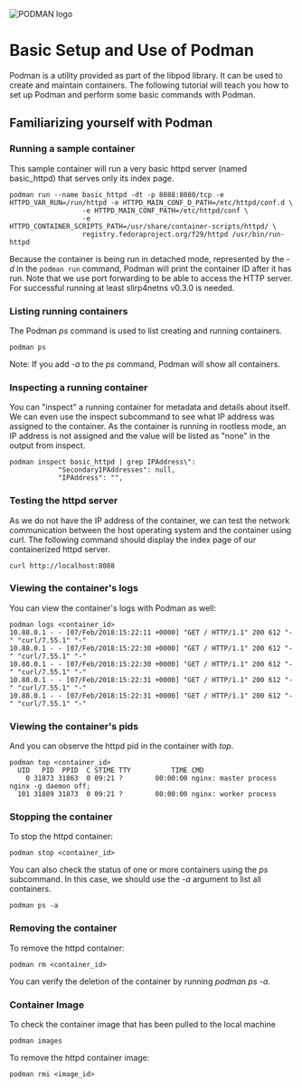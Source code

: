 ![PODMAN logo](https://raw.githubusercontent.com/containers/common/main/logos/podman-logo-full-vert.png)

# Basic Setup and Use of Podman
Podman is a utility provided as part of the libpod library.  It can be used to create and maintain
containers. The following tutorial will teach you how to set up Podman and perform some basic
commands with Podman.


## Familiarizing yourself with Podman

### Running a sample container
This sample container will run a very basic httpd server (named basic_httpd) that serves only its index
page.
```console
podman run --name basic_httpd -dt -p 8088:8080/tcp -e HTTPD_VAR_RUN=/run/httpd -e HTTPD_MAIN_CONF_D_PATH=/etc/httpd/conf.d \
                  -e HTTPD_MAIN_CONF_PATH=/etc/httpd/conf \
                  -e HTTPD_CONTAINER_SCRIPTS_PATH=/usr/share/container-scripts/httpd/ \
                  registry.fedoraproject.org/f29/httpd /usr/bin/run-httpd
```
Because the container is being run in detached mode, represented by the *-d* in the `podman run` command, Podman
will print the container ID after it has run. Note that we use port forwarding to be able to
access the HTTP server. For successful running at least slirp4netns v0.3.0 is needed.

### Listing running containers
The Podman *ps* command is used to list creating and running containers.
```console
podman ps
```

Note: If you add *-a* to the *ps* command, Podman will show all containers.
### Inspecting a running container
You can "inspect" a running container for metadata and details about itself.  We can even use
the inspect subcommand to see what IP address was assigned to the container. As the container is running in rootless mode, an IP address is not assigned and the value will be listed as "none" in the output from inspect.
```console
podman inspect basic_httpd | grep IPAddress\":
            "SecondaryIPAddresses": null,
            "IPAddress": "",
```

### Testing the httpd server
As we do not have the IP address of the container, we can test the network communication between the host
operating system and the container using curl. The following command should display the index page of our
containerized httpd server.
```console
curl http://localhost:8088
```

### Viewing the container's logs
You can view the container's logs with Podman as well:
```console
podman logs <container_id>
10.88.0.1 - - [07/Feb/2018:15:22:11 +0000] "GET / HTTP/1.1" 200 612 "-" "curl/7.55.1" "-"
10.88.0.1 - - [07/Feb/2018:15:22:30 +0000] "GET / HTTP/1.1" 200 612 "-" "curl/7.55.1" "-"
10.88.0.1 - - [07/Feb/2018:15:22:30 +0000] "GET / HTTP/1.1" 200 612 "-" "curl/7.55.1" "-"
10.88.0.1 - - [07/Feb/2018:15:22:31 +0000] "GET / HTTP/1.1" 200 612 "-" "curl/7.55.1" "-"
10.88.0.1 - - [07/Feb/2018:15:22:31 +0000] "GET / HTTP/1.1" 200 612 "-" "curl/7.55.1" "-"
```

### Viewing the container's pids
And you can observe the httpd pid in the container with *top*.
```console
podman top <container_id>
  UID   PID  PPID  C STIME TTY          TIME CMD
    0 31873 31863  0 09:21 ?        00:00:00 nginx: master process nginx -g daemon off;
  101 31889 31873  0 09:21 ?        00:00:00 nginx: worker process
```


### Stopping the container
To stop the httpd container:
```console
podman stop <container_id>
```
You can also check the status of one or more containers using the *ps* subcommand. In this case, we should
use the *-a* argument to list all containers.
```console
podman ps -a
```

### Removing the container
To remove the httpd container:
```console
podman rm <container_id>
```
You can verify the deletion of the container by running *podman ps -a*.

### Container Image
To check the container image that has been pulled to the local machine
```console
podman images
```

To remove the httpd container image:
```console
podman rmi <image_id>
```


